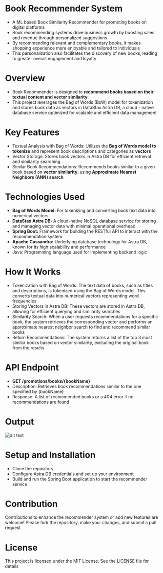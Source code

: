 # Book Recommender System
* A ML based Book Similarity Recommender for promoting books on digital platforms
* Book recommending systems drive business growth by boosting sales and revenue through personalized suggestions
* By recommending relevant and complementary books, it makes shopping experience more enjoyable and tailored to individuals
* This personalization also facilitates the discovery of new books, leading to greater overall engagement and loyalty

# Overview

  * Book Recommender is designed to **recommend books based on their textual content and vector similarity**
  * This project leverages the Bag of Words (BoW) model for tokenization and stores book data as vectors in DataStax Astra DB, a cloud - native database service optimized for scalable and efficient data management

# Key Features

  * Textual Analysis with Bag of Words: Utilizes the **Bag of Words model to tokenize** and represent book descriptions and categories as **vectors**
  * Vector Storage: Stores book vectors in Astra DB for efficient retrieval and similarity searching
  * Similar Book Recommendations: Recommends books similar to a given book based on **vector similarity**, using **Approximate Nearest Neighbors (ANN) search**

# Technologies Used

* **Bag of Words Model:** For tokenizing and converting book text data into numerical vectors
* **DataStax Astra DB:** A cloud-native NoSQL database service for storing and managing vector data with minimal operational overhead
* **Spring Boot:** Framework for building the RESTful API to interact with the recommendation system
* **Apache Cassandra:** Underlying database technology for Astra DB, known for its high scalability and performance
* Java: Programming language used for implementing backend logic

# How It Works

* Tokenization with Bag of Words: The text data of books, such as titles and descriptions, is tokenized using the Bag of Words model. This converts textual data into numerical vectors representing word frequencies
* Storing Vectors in Astra DB: These vectors are stored in Astra DB, allowing for efficient querying and similarity searches
* Similarity Search: When a user requests recommendations for a specific book, the system retrieves the corresponding vector and performs an approximate nearest neighbor search to find and recommend similar books
* Return Recommendations: The system returns a list of the top 3 most similar books based on vector similarity, excluding the original book from the results

# API Endpoint

* **GET /promotions/books/{bookName}**
* Description: Retrieves book recommendations similar to the one specified by {bookName}
* Response: A list of recommended books or a 404 error if no recommendations are found

# Output
![alt text](https://github.com/TechWithRamaa/ml-book-similarity-recommender/blob/main/Book-Recommendation.png)

# Setup and Installation

* Clone the repository
* Configure Astra DB credentials and set up your environment
* Build and run the Spring Boot application to start the recommender service

# Contribution
Contributions to enhance the recommender system or add new features are welcome! Please fork the repository, make your changes, and submit a pull request

# License
This project is licensed under the MIT License. See the LICENSE file for details
